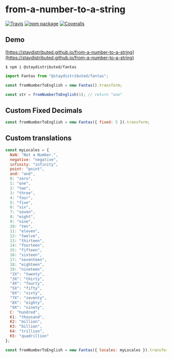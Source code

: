 # from-a-number-to-a-string

[![Travis][build-badge]][build]
[![npm package][npm-badge]][npm]
[![Coveralls][coveralls-badge]][coveralls]

## Demo

[https://staydistributed.github.io/from-a-number-to-a-string](https://staydistributed.github.io/from-a-number-to-a-string)

```
$ npm i @staydistributed/fantas
```

```js
import Fantas from "@staydistributed/fantas";

const fromNumberToEnglish = new Fantas().transform;

const str = fromNumberToEnglish(1); // return "one"
```

## Custom Fixed Decimals

```js
const fromNumberToEnglish = new Fantas({ fixed: 5 }).transform;
```

## Custom translations

```js
const myLocales = {
  NaN: "Not a Number.",
  negative: "negative",
  infinity: "infinity",
  point: "point",
  and: "and",
  0: "zero",
  1: "one",
  2: "two",
  3: "three",
  4: "four",
  5: "five",
  6: "six",
  7: "seven",
  8: "eight",
  9: "nine",
  10: "ten",
  11: "eleven",
  12: "twelve",
  13: "thirteen",
  14: "fourteen",
  15: "fifteen",
  16: "sixteen",
  17: "seventeen",
  18: "eighteen",
  19: "nineteen",
  "2X": "twenty",
  "3X": "thirty",
  "4X": "fourty",
  "5X": "fifty",
  "6X": "sixty",
  "7X": "seventy",
  "8X": "eighty",
  "9X": "ninety",
  C: "hundred",
  K1: "thousand",
  K2: "million",
  K3: "billion",
  K4: "trillion",
  K5: "quadrillion"
};

const fromNumberToEnglish = new Fantas({ locales: myLocales }).transform;
```

[build-badge]: https://travis-ci.com/StayDistributed/from-a-number-to-a-string.svg?branch=master
[build]: https://travis-ci.com/StayDistributed/from-a-number-to-a-string
[npm-badge]: https://img.shields.io/npm/v/@staydistributed/fantas.png?style=flat-square
[npm]: https://www.npmjs.org/package/@staydistributed/fantas
[coveralls-badge]: https://img.shields.io/coveralls/StayDistributed/from-a-number-to-a-string/master.png?style=flat-square
[coveralls]: https://coveralls.io/github/StayDistributed/from-a-number-to-a-string
